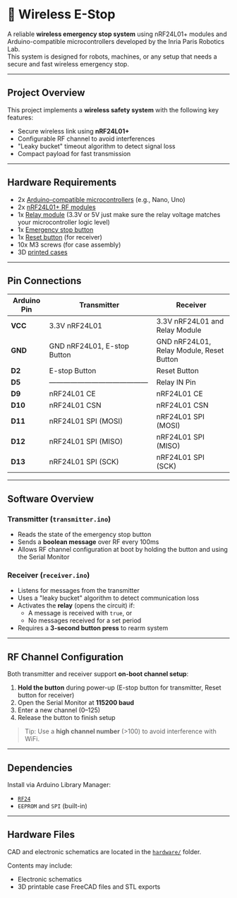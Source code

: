 # 🚨 Wireless E-Stop

A reliable **wireless emergency stop system** using nRF24L01+ modules and Arduino-compatible microcontrollers developed by the Inria Paris Robotics Lab.   
This system is designed for robots, machines, or any setup that needs a secure and fast wireless emergency stop.

---

## Project Overview

This project implements a **wireless safety system** with the following key features:

- Secure wireless link using **nRF24L01+**
- Configurable RF channel to avoid interferences
- "Leaky bucket" timeout algorithm to detect signal loss
- Compact payload for fast transmission

---

## Hardware Requirements

- 2x [Arduino-compatible microcontrollers](https://www.amazon.fr/d%C3%A9veloppement-microcontr%C3%B4leur-AYWHP-Microcontr%C3%B4leur-Compatible/dp/B0DFGX3MSL/ref=sr_1_8?__mk_fr_FR=%C3%85M%C3%85%C5%BD%C3%95%C3%91&crid=4G89TNJAHVZQ&dib=eyJ2IjoiMSJ9.FX0IhFGlTdJJ3gpWeDmP9npOORZucw0aNMP1ylbj2NlMUe0cnJGUNVQjB6oYB2ilD2WHrZWg-abriT85E8qTFV_-IpRj9sAs7UYABbsYjl_X7nq8r2LN27xlIFMNj1j3GittSrMWich4pvgsucpMhc6bvYpwPaA5FSDjHMlNXXnf4vsN3o3Es5FoyUINxe_ZF5eDpxAQpOeVmTWD2RqeToeuUGUPymbp8n8FnsJlkRIIt4i610PmIGO2jw2UMsGL498j_OKdcKvtYy07lKUhxfBtVbEc21rP91mDa1Edwyg.plcleKJa5wVy7K-UAAY0uCWQ2WhBGNK3m7qGQjfImzs&dib_tag=se&keywords=arduino+nano&qid=1759930728&sprefix=arduino+nano%2Caps%2C63&sr=8-8) (e.g., Nano, Uno)
- 2x [nRF24L01+ RF modules](https://www.amazon.fr/gp/product/B06XJN417D/ref=ox_sc_act_title_3?smid=A1X7QLRQH87QA3&psc=1)
- 1x [Relay module]( https://www.amazon.fr/gp/product/B08CDQ6CF8/ref=ox_sc_act_title_1?smid=A21312XZUBAZON&psc=1) (3.3V or 5V just make sure the relay voltage matches your microcontroller logic level)
- 1x [Emergency stop button](https://www.amazon.fr/gp/product/B08ZS8HZYV/ref=ox_sc_act_title_4?smid=A1DBC97EH2O973&th=1)
- 1x [Reset button](https://www.amazon.fr/RUNCCI-YUN-momentan%C3%A9-tactile-Interrupteur-capuchon/dp/B0BF51N8CK/ref=sr_1_8?dib=eyJ2IjoiMSJ9.dVl_MeD5IAG7w1xUoVmBYmz7jDtAWZJCTvqCe43uAAnatBawtf4C7pW9aKYYx61GDhyU1arW2Komuh5MvcT2XgWiGtiboadEU94IyNGqYzszyCV-5b9XrpFoTZru-WZpvlMDUq4vsVN6tzbkK1EfKkq2RcBbYeOIaBfENTVXURsC0K594bwUbJs_av9Yi9bgtdXGuQ5md6e2mmcGnWbpNJIAqS18aPxhHyZNSb0pzN8lAjFu7W30KURADSAmXrUJEtWVr3b6mOY3KI50JthCgOn9yIL6esnGOb1nl_7YyxM.8kEw3WviFi7g5cpKaVjNrNf7XcfvS1JtKz9xLuanh40&dib_tag=se&keywords=bouton+arduino&qid=1759930568&sr=8-8) (for receiver)
- 10x M3 screws (for case assembly)
- 3D [printed cases](./hardware/CAD)

---

## Pin Connections

| **Arduino Pin**| **Transmitter**                  | **Receiver**                             |
|----------------|----------------------------------|------------------------------------------|
| **VCC**        | 3.3V nRF24L01                    | 3.3V nRF24L01 and Relay Module           |
| **GND**        | GND nRF24L01, E-stop Button      | GND nRF24L01, Relay Module, Reset Button |
| **D2**         | E-stop Button                    | Reset Button                             |
| **D5**         | ——————————————                   | Relay IN Pin                             |
| **D9**         | nRF24L01 CE                      | nRF24L01 CE                              |
| **D10**        | nRF24L01 CSN                     | nRF24L01 CSN                             |
| **D11**        | nRF24L01 SPI (MOSI)              | nRF24L01 SPI (MOSI)                      |
| **D12**        | nRF24L01 SPI (MISO)              | nRF24L01 SPI (MISO)                      |
| **D13**        | nRF24L01 SPI (SCK)               | nRF24L01 SPI (SCK)                       |


---

## Software Overview

### Transmitter (`transmitter.ino`)

- Reads the state of the emergency stop button
- Sends a **boolean message** over RF every 100ms
- Allows RF channel configuration at boot by holding the button and using the Serial Monitor

### Receiver (`receiver.ino`)

- Listens for messages from the transmitter
- Uses a "leaky bucket" algorithm to detect communication loss
- Activates the **relay** (opens the circuit) if:
  - A message is received with `true`, or
  - No messages received for a set period
- Requires a **3-second button press** to rearm system

---

## RF Channel Configuration

Both transmitter and receiver support **on-boot channel setup**:

1. **Hold the button** during power-up (E-stop button for transmitter, Reset button for receiver)
2. Open the Serial Monitor at **115200 baud**
3. Enter a new channel (0–125)
4. Release the button to finish setup

> Tip: Use a **high channel number** (>100) to avoid interference with WiFi.


---

## Dependencies

Install via Arduino Library Manager:

- [`RF24`](https://github.com/nRF24/RF24)
- `EEPROM` and `SPI` (built-in)

---

## Hardware Files

CAD and electronic schematics are located in the [`hardware/`](./hardware) folder.

Contents may include:

- Electronic schematics 
- 3D printable case FreeCAD files and STL exports


